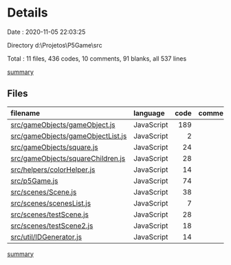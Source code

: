# Details

Date : 2020-11-05 22:03:25

Directory d:\Projetos\P5Game\src

Total : 11 files,  436 codes, 10 comments, 91 blanks, all 537 lines

[summary](results.md)

## Files
| filename | language | code | comment | blank | total |
| :--- | :--- | ---: | ---: | ---: | ---: |
| [src/gameObjects/gameObject.js](/src/gameObjects/gameObject.js) | JavaScript | 189 | 6 | 41 | 236 |
| [src/gameObjects/gameObjectList.js](/src/gameObjects/gameObjectList.js) | JavaScript | 2 | 0 | 2 | 4 |
| [src/gameObjects/square.js](/src/gameObjects/square.js) | JavaScript | 24 | 0 | 6 | 30 |
| [src/gameObjects/squareChildren.js](/src/gameObjects/squareChildren.js) | JavaScript | 28 | 0 | 8 | 36 |
| [src/helpers/colorHelper.js](/src/helpers/colorHelper.js) | JavaScript | 14 | 0 | 2 | 16 |
| [src/p5Game.js](/src/p5Game.js) | JavaScript | 74 | 4 | 20 | 98 |
| [src/scenes/Scene.js](/src/scenes/Scene.js) | JavaScript | 38 | 0 | 6 | 44 |
| [src/scenes/scenesList.js](/src/scenes/scenesList.js) | JavaScript | 7 | 0 | 2 | 9 |
| [src/scenes/testScene.js](/src/scenes/testScene.js) | JavaScript | 28 | 0 | 1 | 29 |
| [src/scenes/testScene2.js](/src/scenes/testScene2.js) | JavaScript | 18 | 0 | 3 | 21 |
| [src/util/IDGenerator.js](/src/util/IDGenerator.js) | JavaScript | 14 | 0 | 0 | 14 |

[summary](results.md)